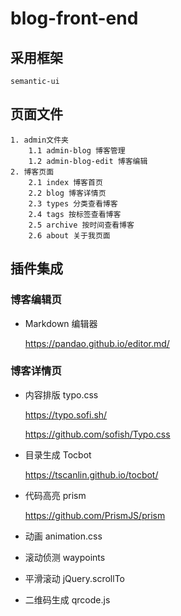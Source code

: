 # blog-front-end
## 采用框架
    semantic-ui
## 页面文件
    1. admin文件夹
        1.1 admin-blog 博客管理
        1.2 admin-blog-edit 博客编辑
    2. 博客页面
        2.1 index 博客首页
        2.2 blog 博客详情页
        2.3 types 分类查看博客
        2.4 tags 按标签查看博客
        2.5 archive 按时间查看博客
        2.6 about 关于我页面
## 插件集成
### 博客编辑页
* Markdown 编辑器
  
   https://pandao.github.io/editor.md/
### 博客详情页
* 内容排版 typo.css

   https://typo.sofi.sh/
  
   https://github.com/sofish/Typo.css
  
* 目录生成 Tocbot
  
  https://tscanlin.github.io/tocbot/
  
* 代码高亮 prism
  
  https://github.com/PrismJS/prism
  
* 动画 animation.css



* 滚动侦测 waypoints


* 平滑滚动 jQuery.scrollTo



* 二维码生成 qrcode.js

       
